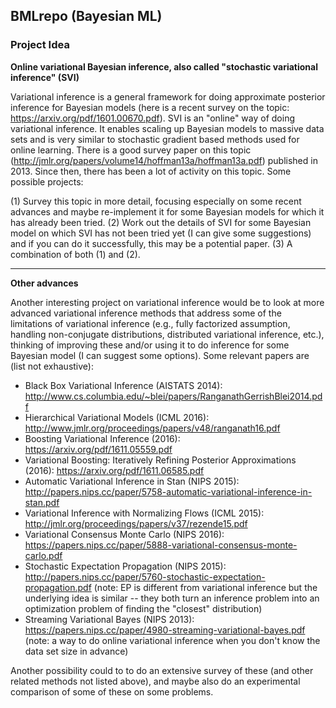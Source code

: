 ## BMLrepo (Bayesian ML)

### Project Idea

**Online variational Bayesian inference, also called "stochastic variational inference" (SVI)**

Variational inference is a general framework for doing approximate posterior inference for Bayesian models (here is a recent survey on the topic: https://arxiv.org/pdf/1601.00670.pdf). SVI is an "online" way of doing variational inference. It enables scaling up Bayesian models to massive data sets and is very similar to stochastic gradient based methods used for online learning. There is a good survey paper on this topic (http://jmlr.org/papers/volume14/hoffman13a/hoffman13a.pdf) published in 2013. Since then, there has been a lot of activity on this topic. Some possible projects:

(1) Survey this topic in more detail, focusing especially on some recent advances and maybe re-implement it for some Bayesian models for which it has already been tried.
(2) Work out the details of SVI for some Bayesian model on which SVI has not been tried yet (I can give some suggestions) and if you can do it successfully, this may be a potential paper.
(3) A combination of both (1) and (2).

---

**Other advances**

Another interesting project on variational inference would be to look at more advanced variational inference methods that address some of the limitations of variational inference (e.g., fully factorized assumption, handling non-conjugate distributions, distributed variational inference, etc.), thinking of improving these and/or using it to do inference for some Bayesian model (I can suggest some options). Some relevant papers are (list not exhaustive): 

- Black Box Variational Inference (AISTATS 2014): http://www.cs.columbia.edu/~blei/papers/RanganathGerrishBlei2014.pdf 
- Hierarchical Variational Models (ICML 2016): http://www.jmlr.org/proceedings/papers/v48/ranganath16.pdf 
- Boosting Variational Inference (2016): https://arxiv.org/pdf/1611.05559.pdf 
- Variational Boosting: Iteratively Refining Posterior Approximations (2016): https://arxiv.org/pdf/1611.06585.pdf 
- Automatic Variational Inference in Stan (NIPS 2015): http://papers.nips.cc/paper/5758-automatic-variational-inference-in-stan.pdf 
- Variational Inference with Normalizing Flows (ICML 2015): http://jmlr.org/proceedings/papers/v37/rezende15.pdf 
- Variational Consensus Monte Carlo (NIPS 2016): https://papers.nips.cc/paper/5888-variational-consensus-monte-carlo.pdf 
- Stochastic Expectation Propagation (NIPS 2015): http://papers.nips.cc/paper/5760-stochastic-expectation-propagation.pdf (note: EP is different from variational inference but the underlying idea is similar -- they both turn an inference problem into an optimization problem of finding the "closest" distribution)
- Streaming Variational Bayes (NIPS 2013): https://papers.nips.cc/paper/4980-streaming-variational-bayes.pdf (note: a way to do online variational inference when you don't know the data set size in advance)

Another possibility could to to do an extensive survey of these (and other related methods not listed above), and maybe also do an experimental comparison of some of these on some problems.
